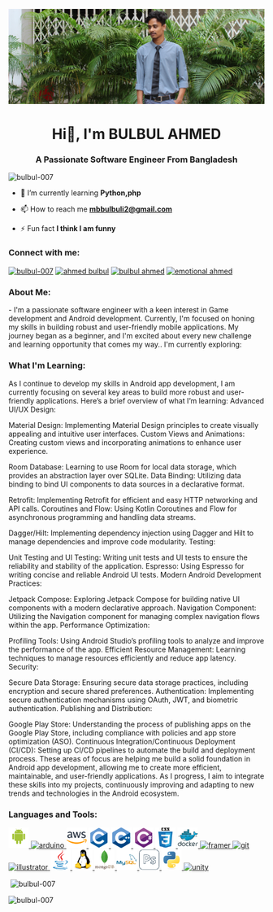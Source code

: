 ![logo](https://github.com/bulbul-007/bulbul-007/blob/main/IMG_7492_edited.jpg)

<h1 align="center">Hi👋, I'm BULBUL AHMED</h1>
<h3 align="center">A Passionate Software Engineer From Bangladesh</h3>


<p align="left"> <img src="https://komarev.com/ghpvc/?username=bulbul-007&label=Profile%20views&color=0e75b6&style=flat" alt="bulbul-007" /> </p>

- 🌱 I’m currently learning **Python,php**

- 📫 How to reach me **mbbulbuli2@gmail.com**

- ⚡ Fun fact **I think I am funny**

  

<h3 align="left">Connect with me:</h3>
<p align="left">
<a href="https://twitter.com/bulbul-007" target="blank"><img align="center" src="https://raw.githubusercontent.com/rahuldkjain/github-profile-readme-generator/master/src/images/icons/Social/twitter.svg" alt="bulbul-007" height="30" width="40" /></a>
<a href="https://fb.com/ahmed bulbul" target="blank"><img align="center" src="https://raw.githubusercontent.com/rahuldkjain/github-profile-readme-generator/master/src/images/icons/Social/facebook.svg" alt="ahmed bulbul" height="30" width="40" /></a>
<a href="https://instagram.com/bulbul ahmed" target="blank"><img align="center" src="https://raw.githubusercontent.com/rahuldkjain/github-profile-readme-generator/master/src/images/icons/Social/instagram.svg" alt="bulbul ahmed" height="30" width="40" /></a>
<a href="https://www.youtube.com/c/emotional ahmed" target="blank"><img align="center" src="https://raw.githubusercontent.com/rahuldkjain/github-profile-readme-generator/master/src/images/icons/Social/youtube.svg" alt="emotional ahmed" height="30" width="40" /></a>
</p>


<h3 align="left">About Me:</h3>
- I'm a passionate software engineer with a keen interest in Game development and Android development. Currently, I'm focused on honing my skills in building robust and user-friendly mobile applications. My journey began as a beginner, and I'm excited about every new challenge and learning opportunity that comes my way..
I'm currently exploring:


<h3 align="left">What I'm Learning:</h3>
As I continue to develop my skills in Android app development, I am currently focusing on several key areas to build more robust and user-friendly applications. Here’s a brief overview of what I’m learning:
Advanced UI/UX Design:

Material Design: Implementing Material Design principles to create visually appealing and intuitive user interfaces.
Custom Views and Animations: Creating custom views and incorporating animations to enhance user experience.

Room Database: Learning to use Room for local data storage, which provides an abstraction layer over SQLite.
Data Binding: Utilizing data binding to bind UI components to data sources in a declarative format.

Retrofit: Implementing Retrofit for efficient and easy HTTP networking and API calls.
Coroutines and Flow: Using Kotlin Coroutines and Flow for asynchronous programming and handling data streams.

Dagger/Hilt: Implementing dependency injection using Dagger and Hilt to manage dependencies and improve code modularity.
Testing:

Unit Testing and UI Testing: Writing unit tests and UI tests to ensure the reliability and stability of the application.
Espresso: Using Espresso for writing concise and reliable Android UI tests.
Modern Android Development Practices:

Jetpack Compose: Exploring Jetpack Compose for building native UI components with a modern declarative approach.
Navigation Component: Utilizing the Navigation component for managing complex navigation flows within the app.
Performance Optimization:

Profiling Tools: Using Android Studio’s profiling tools to analyze and improve the performance of the app.
Efficient Resource Management: Learning techniques to manage resources efficiently and reduce app latency.
Security:

Secure Data Storage: Ensuring secure data storage practices, including encryption and secure shared preferences.
Authentication: Implementing secure authentication mechanisms using OAuth, JWT, and biometric authentication.
Publishing and Distribution:

Google Play Store: Understanding the process of publishing apps on the Google Play Store, including compliance with policies and app store optimization (ASO).
Continuous Integration/Continuous Deployment (CI/CD): Setting up CI/CD pipelines to automate the build and deployment process.
These areas of focus are helping me build a solid foundation in Android app development, allowing me to create more efficient, maintainable, and user-friendly applications. As I progress, I aim to integrate these skills into my projects, continuously improving and adapting to new trends and technologies in the Android ecosystem.



<h3 align="left">Languages and Tools:</h3>
<p align="left"> <a href="https://developer.android.com" target="_blank" rel="noreferrer"> <img src="https://raw.githubusercontent.com/devicons/devicon/master/icons/android/android-original-wordmark.svg" alt="android" width="40" height="40"/> </a> <a href="https://www.arduino.cc/" target="_blank" rel="noreferrer"> <img src="https://cdn.worldvectorlogo.com/logos/arduino-1.svg" alt="arduino" width="40" height="40"/> </a> <a href="https://aws.amazon.com" target="_blank" rel="noreferrer"> <img src="https://raw.githubusercontent.com/devicons/devicon/master/icons/amazonwebservices/amazonwebservices-original-wordmark.svg" alt="aws" width="40" height="40"/> </a> <a href="https://www.cprogramming.com/" target="_blank" rel="noreferrer"> <img src="https://raw.githubusercontent.com/devicons/devicon/master/icons/c/c-original.svg" alt="c" width="40" height="40"/> </a> <a href="https://www.w3schools.com/cpp/" target="_blank" rel="noreferrer"> <img src="https://raw.githubusercontent.com/devicons/devicon/master/icons/cplusplus/cplusplus-original.svg" alt="cplusplus" width="40" height="40"/> </a> <a href="https://www.w3schools.com/cs/" target="_blank" rel="noreferrer"> <img src="https://raw.githubusercontent.com/devicons/devicon/master/icons/csharp/csharp-original.svg" alt="csharp" width="40" height="40"/> </a> <a href="https://www.w3schools.com/css/" target="_blank" rel="noreferrer"> <img src="https://raw.githubusercontent.com/devicons/devicon/master/icons/css3/css3-original-wordmark.svg" alt="css3" width="40" height="40"/> </a> <a href="https://www.docker.com/" target="_blank" rel="noreferrer"> <img src="https://raw.githubusercontent.com/devicons/devicon/master/icons/docker/docker-original-wordmark.svg" alt="docker" width="40" height="40"/> </a> <a href="https://www.framer.com/" target="_blank" rel="noreferrer"> <img src="https://www.vectorlogo.zone/logos/framer/framer-icon.svg" alt="framer" width="40" height="40"/> </a> <a href="https://git-scm.com/" target="_blank" rel="noreferrer"> <img src="https://www.vectorlogo.zone/logos/git-scm/git-scm-icon.svg" alt="git" width="40" height="40"/> </a> <a href="https://www.adobe.com/in/products/illustrator.html" target="_blank" rel="noreferrer"> <img src="https://www.vectorlogo.zone/logos/adobe_illustrator/adobe_illustrator-icon.svg" alt="illustrator" width="40" height="40"/> </a> <a href="https://www.java.com" target="_blank" rel="noreferrer"> <img src="https://raw.githubusercontent.com/devicons/devicon/master/icons/java/java-original.svg" alt="java" width="40" height="40"/> </a> <a href="https://www.linux.org/" target="_blank" rel="noreferrer"> <img src="https://raw.githubusercontent.com/devicons/devicon/master/icons/linux/linux-original.svg" alt="linux" width="40" height="40"/> </a> <a href="https://www.mongodb.com/" target="_blank" rel="noreferrer"> <img src="https://raw.githubusercontent.com/devicons/devicon/master/icons/mongodb/mongodb-original-wordmark.svg" alt="mongodb" width="40" height="40"/> </a> <a href="https://www.mysql.com/" target="_blank" rel="noreferrer"> <img src="https://raw.githubusercontent.com/devicons/devicon/master/icons/mysql/mysql-original-wordmark.svg" alt="mysql" width="40" height="40"/> </a> <a href="https://www.photoshop.com/en" target="_blank" rel="noreferrer"> <img src="https://raw.githubusercontent.com/devicons/devicon/master/icons/photoshop/photoshop-line.svg" alt="photoshop" width="40" height="40"/> </a> <a href="https://www.python.org" target="_blank" rel="noreferrer"> <img src="https://raw.githubusercontent.com/devicons/devicon/master/icons/python/python-original.svg" alt="python" width="40" height="40"/> </a> <a href="https://unity.com/" target="_blank" rel="noreferrer"> <img src="https://www.vectorlogo.zone/logos/unity3d/unity3d-icon.svg" alt="unity" width="40" height="40"/> </a> </p>



<p>&nbsp;<img align="center" src="https://github-readme-stats.vercel.app/api?username=bulbul-007&show_icons=true&locale=en" alt="bulbul-007" /></p>

<p><img align="center" src="https://github-readme-streak-stats.herokuapp.com/?user=bulbul-007&" alt="bulbul-007" /></p>
